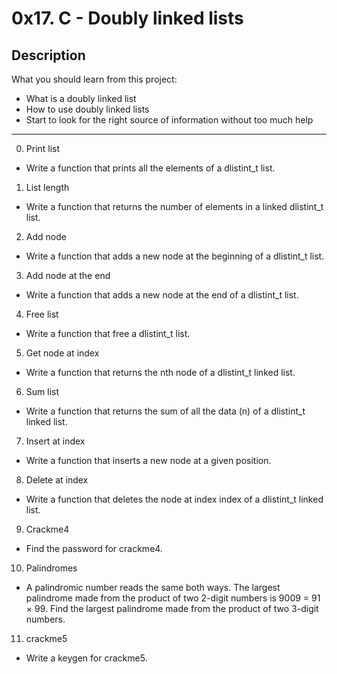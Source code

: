 # 0x17. C - Doubly linked lists
##  Description
What you should learn from this project:

  * What is a doubly linked list
  * How to use doubly linked lists
  * Start to look for the right source of information without too much help

- - - -

0. Print list
  * Write a function that prints all the elements of a dlistint_t list.
1. List length
  * Write a function that returns the number of elements in a linked dlistint_t list.
2. Add node
  * Write a function that adds a new node at the beginning of a dlistint_t list.
3. Add node at the end
  * Write a function that adds a new node at the end of a dlistint_t list.
4. Free list
  * Write a function that free a dlistint_t list.
5. Get node at index
  * Write a function that returns the nth node of a dlistint_t linked list.
6. Sum list
  * Write a function that returns the sum of all the data (n) of a dlistint_t linked list.
7. Insert at index
  * Write a function that inserts a new node at a given position.
8. Delete at index
  * Write a function that deletes the node at index index of a dlistint_t linked list.
9. Crackme4
  * Find the password for crackme4.
10. Palindromes
  * A palindromic number reads the same both ways. The largest palindrome made from the product of two 2-digit numbers is 9009 = 91 × 99. Find the largest palindrome made from the product of two 3-digit numbers.
11. crackme5
  * Write a keygen for crackme5.